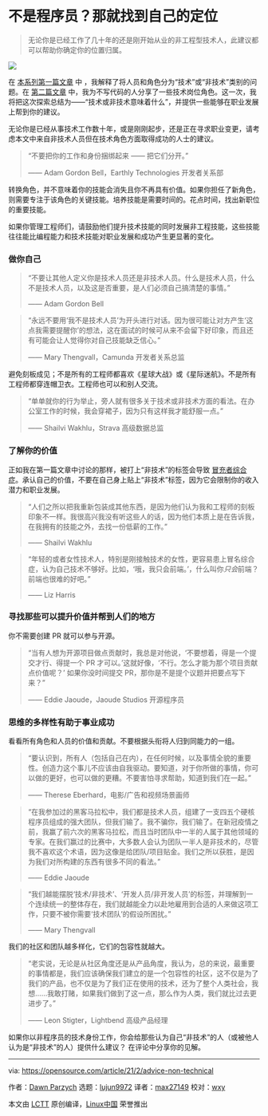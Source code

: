 [#]: collector: (lujun9972)
[#]: translator: (max27149)
[#]: reviewer: (wxy)
[#]: publisher: (wxy)
[#]: url: (https://linux.cn/article-13445-1.html)
[#]: subject: (Not an engineer? Find out where you belong)
[#]: via: (https://opensource.com/article/21/2/advice-non-technical)
[#]: author: (Dawn Parzych https://opensource.com/users/dawnparzych)

不是程序员？那就找到自己的定位
===

> 无论你是已经工作了几十年的还是刚开始从业的非工程型技术人，此建议都可以帮助你确定你的位置归属。

![](https://img.linux.net.cn/data/attachment/album/202105/31/192647jl354n1jezx1ea1c.jpg)

在 [本系列第一篇文章][2] 中 ，我解释了将人员和角色分为“技术”或“非技术”类别的问题。在 [第二篇文章][3] 中，我为不写代码的人分享了一些技术岗位角色。这一次，我将把这次探索总结为——“技术或非技术意味着什么”，并提供一些能够在职业发展上帮到你的建议。

无论你是已经从事技术工作数十年，或是刚刚起步，还是正在寻求职业变更，请考虑本文中来自非技术人员但在技术角色方面取得成功的人士的建议。

> “不要把你的工作和身份捆绑起来 —— 把它们分开。”
>
> —— Adam Gordon Bell，Earthly Technologies 开发者关系部

转换角色，并不意味着你的技能会消失且你不再具有价值。如果你担任了新角色，则需要专注于该角色的关键技能。培养技能是需要时间的。花点时间，找出新职位的重要技能。

如果你管理工程师们，请鼓励他们提升技术技能的同时发展非工程技能，这些技能往往能比编程能力和技术技能对职业发展和成功产生更显著的变化。

### 做你自己

> “不要让其他人定义你是技术人员还是非技术人员。什么是技术人员，什么不是技术人员，以及这是否重要，是人们必须自己搞清楚的事情。”
>
> —— Adam Gordon Bell

> “永远不要用‘我不是技术人员’为开头进行对话。因为很可能让对方产生‘这点我需要提醒你’的想法，这在面试的时候可从来不会留下好印象，而且还有可能会让人觉得你对自己技能缺乏信心。”
>
> —— Mary Thengvall，Camunda 开发者关系总监

避免刻板成见；不是所有的工程师都喜欢《星球大战》或《星际迷航》。不是所有工程师都穿连帽卫衣。工程师也可以和别人交流。

> “单单就你的行为举止，旁人就有很多关于技术或非技术方面的看法。在办公室工作的时候，我会穿裙子，因为只有这样我才能舒服一点。”
>
> —— Shailvi Wakhlu，Strava 高级数据总监

### 了解你的价值

正如我在第一篇文章中讨论的那样，被打上“非技术”的标签会导致  [冒充者综合症][4]。承认自己的价值，不要在自己身上贴上“非技术”标签，因为它会限制你的收入潜力和职业发展。

> “人们之所以把我重新包装成其他东西，是因为他们认为我和工程师的刻板印象不一样。我很高兴我没有听这些人的话，因为他们本质上是在告诉我，在我拥有的技能之外，去找一份低薪的工作。”
>
> —— Shailvi Wakhlu

> “年轻的或者女性技术人，特别是刚接触技术的女性，更容易患上冒名综合症，认为自己技术不够好。比如，‘哦，我只会前端。’，什​​么叫你*只会*前端？前端也很难的好吧。”
>
> —— Liz Harris

### 寻找那些可以提升价值并帮到人们的地方

你不需要创建 PR 就可以参与开源。

> “当有人想为开源项目做点贡献时，我总是对他说，‘不要想着，得是一个提交才行、得提一个 PR 才可以。’这就好像，‘不行。怎么才能为那个项目贡献点价值呢？’ 如果你没时间提交 PR，那你是不是提个议题并把要点写下来？”
>
> —— Eddie Jaoude，Jaoude Studios 开源程序员

### 思维的多样性有助于事业成功

看看所有角色和人员的价值和贡献。不要根据头衔将人归到同能力的一组。

> “要认识到，所有人（包括自己在内），在任何时候，以及事情全貌的重要性。创造力这个事儿不应该由自我驱动。要知道，对于你所做的事情，你可以做的更好，也可以做的更糟。不要害怕寻求帮助，知道到我们在一起。”
>
> —— Therese Eberhard，电影/广告和视频场景画师

> “在我参加过的黑客马拉松中，我们都是技术人员，组建了一支四五个硬核程序员组成的强大团队，但我们输了。我不骗你，我们输了。在新冠疫情之前，我赢了前六次的黑客马拉松，而且当时团队中一半的人属于其他领域的专家。在我们赢过的比赛中，大多数人会认为团队一半人是非技术的，尽管我不喜欢这个术语，因为这像是给团队/项目贴金。我们之所以获胜，是因为我们对所构建的东西有很多不同的看法。”
>
> —— Eddie Jaoude

> “我们越能摆脱‘技术/非技术’、‘开发人员/非开发人员’的标签，并理解到一个连续统一的整体存在，我们就越能全力以赴地雇用到合适的人来做这项工作，只要不被你需要‘技术团队’的假设所困扰。”
>
> —— Mary Thengvall

我们的社区和团队越多样化，它们的包容性就越大。

> “老实说，无论是从社区角度还是从产品角度，我认为，总的来说，最重要的事情都是，我们应该确保我们建立的是一个包容性的社区，这不仅是为了我们的产品，也不仅是为了我们正在使用的技术，还为了整个人类社会，我想……我敢打赌，如果我们做到了这一点，那么作为人类，我们就比过去更进步了。”
>
> —— Leon Stigter，Lightbend 高级产品经理

如果你以非程序员的技术身份工作，你会给那些认为自己“非技术”的人（或被他人认为是“非技术”的人）提供什么建议？ 在评论中分享你的见解。

---

via: https://opensource.com/article/21/2/advice-non-technical

作者：[Dawn Parzych][a]
选题：[lujun9972][b]
译者：[max27149](https://github.com/max27149)
校对：[wxy](https://github.com/wxy)

本文由 [LCTT](https://github.com/LCTT/TranslateProject) 原创编译，[Linux中国](https://linux.cn/) 荣誉推出

[a]: https://opensource.com/users/dawnparzych
[b]: https://github.com/lujun9972
[1]: https://opensource.com/sites/default/files/styles/image-full-size/public/lead-images/career_journey_road_gps_path_map_520.png?itok=PpL6jJgY (Looking at a map for career journey)
[2]: https://linux.cn/article-13168-1.html
[3]: https://linux.cn/article-13178-1.html
[4]: https://opensource.com/business/15/9/tips-avoiding-impostor-syndrome

